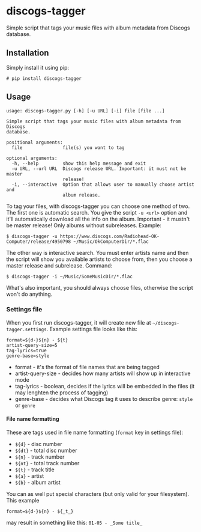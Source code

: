 # discogs-tagger
Simple script that tags your music files with album metadata from Discogs database.

## Installation

Simply install it using pip:

```
# pip install discogs-tagger
```

## Usage

```
usage: discogs-tagger.py [-h] [-u URL] [-i] file [file ...]

Simple script that tags your music files with album metadata from Discogs
database.

positional arguments:
  file               file(s) you want to tag

optional arguments:
  -h, --help         show this help message and exit
  -u URL, --url URL  Discogs release URL. Important: it must not be master
                     release!
  -i, --interactive  Option that allows user to manually choose artist and
                     album release.
```

To tag your files, with discogs-tagger you can choose one method of two. The first one is automatic search. You give the script `-u <url>` option and it'll automatically download all the info on the album. Important - it mustn't be master release! Only albums without subreleases. Example:

```
$ discogs-tagger -u https://www.discogs.com/Radiohead-OK-Computer/release/4950798 ~/Music/OkComputerDir/*.flac
```

The other way is interactive search. You must enter artists name and then the script will show you available artists to choose from, then you choose a master release and subrelease. Command:

```
$ discogs-tagger -i ~/Music/SomeMusicDir/*.flac
```

What's also important, you should always choose files, otherwise the script won't do anything.

### Settings file

When you first run discogs-tagger, it will create new file at `~/discogs-tagger.settings`. Example settings file looks like this:

```
format=${d-}${n} - ${t}
artist-query-size=5
tag-lyrics=true
genre-base=style
```

- format - it's the format of file names that are being tagged
- artist-query-size - decides how many artists will show up in interactive mode
- tag-lyrics - boolean, decides if the lyrics will be embedded in the files (it may lenghten the process of tagging)
- genre-base - decides what Discogs tag it uses to describe genre: `style` or `genre`

#### File name formatting

These are tags used in file name formatting (`format` key in settings file):
- `${d}` - disc number
- `${dt}` - total disc number
- `${n}` - track number
- `${nt}` - total track number
- `${t}` - track title
- `${a}` - artist
- `${b}` - album artist

You can as well put special characters (but only valid for your filesystem). This
example

```
format=${d-}${n} - ${_t_}
```

may result in something like this: `01-05 - _Some title_`
